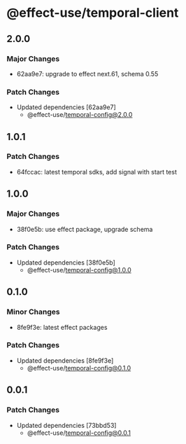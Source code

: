 # @effect-use/temporal-client

## 2.0.0

### Major Changes

- 62aa9e7: upgrade to effect next.61, schema 0.55

### Patch Changes

- Updated dependencies [62aa9e7]
  - @effect-use/temporal-config@2.0.0

## 1.0.1

### Patch Changes

- 64fccac: latest temporal sdks, add signal with start test

## 1.0.0

### Major Changes

- 38f0e5b: use effect package, upgrade schema

### Patch Changes

- Updated dependencies [38f0e5b]
  - @effect-use/temporal-config@1.0.0

## 0.1.0

### Minor Changes

- 8fe9f3e: latest effect packages

### Patch Changes

- Updated dependencies [8fe9f3e]
  - @effect-use/temporal-config@0.1.0

## 0.0.1

### Patch Changes

- Updated dependencies [73bbd53]
  - @effect-use/temporal-config@0.0.1
